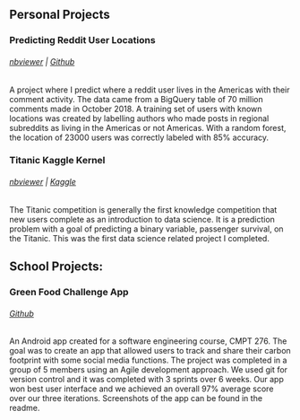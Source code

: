 ## **Personal Projects**

### Predicting Reddit User Locations
###### [nbviewer](https://nbviewer.jupyter.org/github/MatthewTourond/Predicting-Reddit-User-Location/blob/master/PredictingRedditUserLocation.ipynb) | [Github](https://github.com/MatthewTourond/Predicting-Reddit-User-Location/blob/master/PredictingRedditUserLocation.ipynb)

A project where I predict where a reddit user lives in the Americas with their comment activity. The data came from a BigQuery table of 70 million comments made in October 2018. A training set of users with known locations was created by labelling authors who made posts in regional subreddits as living in the Americas or not Americas. With a random forest, the location of 23000 users was correctly labeled with 85% accuracy.

### Titanic Kaggle Kernel
###### [nbviewer](https://nbviewer.jupyter.org/github/MatthewTourond/Kaggle-Kernel/blob/master/splitting-pclass-and-tuning-models.ipynb) | [Kaggle](https://www.kaggle.com/mtourond/splitting-pclass-and-tuning-models) 

The Titanic competition is generally the first knowledge competition that new users complete as an introduction to data science. It is a prediction problem with a goal of predicting a binary variable, passenger survival, on the Titanic. This was the first data science related project I completed. 

## **School Projects:**

### Green Food Challenge App
###### [Github](https://github.com/MatthewTourond/GreenFoodChallenge/tree/master/greenfoodchallenge-master) 

An Android app created for a software engineering course, CMPT 276. The goal was to create an app that allowed users to track and share their carbon footprint with some social media functions. The project was completed in a group of 5 members using an Agile development approach. We used git for version control and it was completed with 3 sprints over 6 weeks. Our app won best user interface and we achieved an overall 97% average score over our three iterations. Screenshots of the app can be found in the readme.



